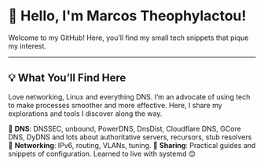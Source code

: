 # 👋 Hello, I'm Marcos Theophylactou!

Welcome to my GitHub! Here, you'll find my small tech snippets that pique my interest.

---

## 💡 What You’ll Find Here

Love networking, Linux and everything DNS. I’m an advocate of using tech to make processes smoother and more effective. Here, I share my explorations and tools I discover  along the way.

🔸 **DNS**: DNSSEC, unbound, PowerDNS, DnsDist, Cloudflare DNS, GCore DNS, DyDNS and lots about authoritative servers, recursors, stub resolvers 
🔸 **Networking**: IPv6, routing, VLANs, tuning.
🔸 **Sharing**: Practical guides and snippets of configuration. Learned to live with systemd 😊



<!--
**mtheofy/mtheofy** is a ✨ _special_ ✨ repository because its `README.md` (this file) appears on your GitHub profile.

Here are some ideas to get you started:

- 🔭 I’m currently working on ...
- 🌱 I’m currently learning ...
- 👯 I’m looking to collaborate on ...
- 🤔 I’m looking for help with ...
- 💬 Ask me about ...
- 📫 How to reach me: ...
- 😄 Pronouns: ...
- ⚡ Fun fact: ...
-->
